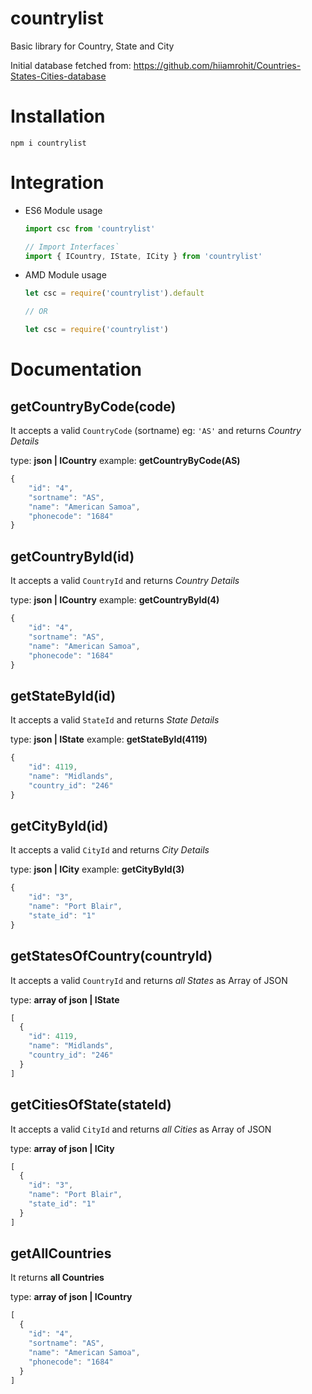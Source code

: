 countrylist
==============================
Basic library for Country, State and City

Initial database fetched from: https://github.com/hiiamrohit/Countries-States-Cities-database

# Installation
`npm i countrylist`


# Integration
  - ES6 Module usage
   
     ```js
     import csc from 'countrylist'

     // Import Interfaces`
     import { ICountry, IState, ICity } from 'countrylist'
     ```
  - AMD Module usage
  
    ```js
    let csc = require('countrylist').default

    // OR

    let csc = require('countrylist')
    ```


# Documentation

getCountryByCode(code)
---------------

It accepts a valid `CountryCode` (sortname) eg: `'AS'` and   returns *Country Details*

type: **json | ICountry**
example: **getCountryByCode(AS)**

```js
{
	"id": "4",
	"sortname": "AS",
	"name": "American Samoa",
	"phonecode": "1684"
}
```

getCountryById(id)
---------------

It accepts a valid `CountryId` and   returns *Country Details*

type: **json | ICountry**
example: **getCountryById(4)**

```js
{
	"id": "4",
	"sortname": "AS",
	"name": "American Samoa",
	"phonecode": "1684"
}
```

getStateById(id)
---------------

It accepts a valid `StateId` and   returns *State Details*

type: **json | IState**
example: **getStateById(4119)**

```js
{
	"id": 4119,
	"name": "Midlands",
	"country_id": "246"
}
```

getCityById(id)
---------------

It accepts a valid `CityId` and   returns *City Details*

type: **json | ICity**
example: **getCityById(3)**

```js
{
	"id": "3",
	"name": "Port Blair",
	"state_id": "1"
}
```

getStatesOfCountry(countryId)
---------------

It accepts a valid `CountryId` and   returns *all States* as Array of JSON

type: **array of json | IState**

```js
[
  {
    "id": 4119,
    "name": "Midlands",
    "country_id": "246"
  }
]

```
getCitiesOfState(stateId)
---------------

It accepts a valid `CityId` and   returns *all Cities* as Array of JSON

type: **array of json | ICity**

```js
[
  {
    "id": "3",
    "name": "Port Blair",
    "state_id": "1"
  }
]

```

getAllCountries
---------------
It returns **all Countries**

type: **array of json | ICountry**

```js
[
  {
    "id": "4",
    "sortname": "AS",
    "name": "American Samoa",
    "phonecode": "1684"
  }
]
```
